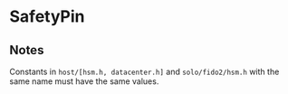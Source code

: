# SafetyPin

## Notes
Constants in `host/[hsm.h, datacenter.h]` and `solo/fido2/hsm.h` with the same name must have the same values.

